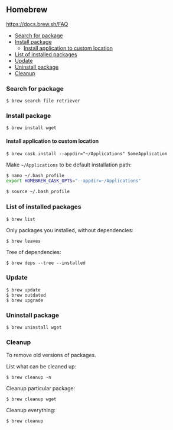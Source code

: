 ## Homebrew

https://docs.brew.sh/FAQ

<!-- MarkdownTOC -->

- [Search for package](#search-for-package)
- [Install package](#install-package)
    - [Install application to custom location](#install-application-to-custom-location)
- [List of installed packages](#list-of-installed-packages)
- [Update](#update)
- [Uninstall package](#uninstall-package)
- [Cleanup](#cleanup)

<!-- /MarkdownTOC -->

### Search for package

```
$ brew search file retriever
```

### Install package

```
$ brew install wget
```

#### Install application to custom location

```
$ brew cask install --appdir="~/Applications" SomeApplication
```

Make `~/Applications` to be default installation path:

``` sh
$ nano ~/.bash_profile
export HOMEBREW_CASK_OPTS="--appdir=~/Applications"

$ source ~/.bash_profile
```

### List of installed packages

```
$ brew list
```

Only packages you installed, without dependencies:

```
$ brew leaves
```

Tree of dependencies:

```
$ brew deps --tree --installed
```

### Update

```
$ brew update
$ brew outdated
$ brew upgrade
```

### Uninstall package

```
$ brew uninstall wget
```

### Cleanup

To remove old versions of packages.

List what can be cleaned up:

```
$ brew cleanup -n
```

Cleanup particular package:

```
$ brew cleanup wget
```

Cleanup everything:

```
$ brew cleanup
```
